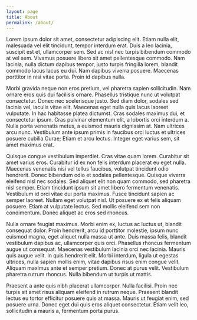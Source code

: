 ```yaml
---
layout: page
title: About
permalink: /about/
---
```


Lorem ipsum dolor sit amet, consectetur adipiscing elit. Etiam nulla elit, malesuada vel elit tincidunt, tempor interdum erat. Duis a leo lacinia, suscipit est et, ullamcorper sem. Sed ac nisl nec turpis bibendum commodo at vel sem. Vivamus posuere libero sit amet pellentesque commodo. Nam lacinia, nulla dictum dapibus tempor, justo turpis fringilla lorem, blandit commodo lacus lacus eu dui. Nam dapibus viverra posuere. Maecenas porttitor in nisi vitae porta. Proin id dapibus nulla.

Morbi gravida neque non eros pretium, vel pharetra sapien sollicitudin. Nam ornare eros quis dui facilisis ornare. Phasellus tristique nunc ut volutpat consectetur. Donec nec scelerisque justo. Sed diam dolor, sodales sed lacinia vel, iaculis vitae elit. Maecenas eget nulla quis lacus laoreet vulputate. In hac habitasse platea dictumst. Cras sodales maximus dui, et consectetur ipsum. Cras pulvinar elementum elit, a lobortis orci interdum a. Nulla porta venenatis metus, a euismod mauris dignissim at. Nam ultrices arcu nunc. Vestibulum ante ipsum primis in faucibus orci luctus et ultrices posuere cubilia Curae; Etiam et arcu lectus. Integer eget varius sem, sit amet maximus erat.

Quisque congue vestibulum imperdiet. Cras vitae quam lorem. Curabitur sit amet varius eros. Curabitur id ex non felis interdum placerat eu eget nulla. Maecenas venenatis nisi vel tellus faucibus, volutpat tincidunt odio hendrerit. Donec bibendum odio et sodales pellentesque. Quisque viverra eleifend nisl nec sodales. Sed aliquet elit non quam commodo, sed pharetra nisl semper. Etiam tincidunt ipsum sit amet libero fermentum venenatis. Vestibulum id orci vitae dui porta maximus. Fusce tincidunt sapien ac semper laoreet. Nullam eget volutpat nisl. Ut posuere ex et felis aliquam posuere. Etiam at vulputate lectus. Sed mollis eleifend sem non condimentum. Donec aliquet ac eros sed rhoncus.

Nulla ornare feugiat maximus. Morbi enim ex, luctus ac luctus ut, blandit consequat dolor. Proin hendrerit, arcu id porttitor molestie, ipsum nunc euismod magna, eget aliquet nulla massa ut ante. Duis massa felis, blandit vestibulum dapibus ac, ullamcorper quis orci. Phasellus rhoncus fermentum augue ut consequat. Maecenas vestibulum lacinia orci nec lacinia. Mauris quis augue velit. In quis hendrerit elit. Morbi interdum, ligula ut egestas ultrices, nulla sapien mollis enim, vitae dapibus risus enim congue velit. Aliquam maximus ante et semper pretium. Donec at purus velit. Vestibulum pharetra rutrum rhoncus. Nulla bibendum ut turpis ut mattis.

Praesent a ante quis nibh placerat ullamcorper. Nulla facilisi. Proin nec turpis sit amet risus aliquam eleifend in rutrum neque. Praesent blandit lectus eu tortor efficitur posuere quis at massa. Mauris ut feugiat enim, sed posuere urna. Donec eget dui quis eros aliquet consectetur. Etiam velit leo, sollicitudin a mauris a, fermentum porta purus.

